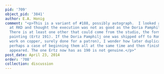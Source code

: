 ```yaml
---
pid: '709'
object_pid: '3841'
author: E.A. Honig
comment: "<p>This is a variant of #188, possibly autograph.  I looked at good photo
  at RKD and thought the execution was not as good as the Doria Pamphilj version.
  There is at least one other that could come from the studio, the formerly Goudstikker
  painting (Ertz 191). If the Doria Pamphilj one was shipped off to Rome (a large
  work on copper, surely done for a patron), I wonder how later duplicates got made;
  perhaps a case of beginning them all at the same time and then finishing as buyers
  appeared. The one Ertz now has as 190 is not genuine.</p>"
post_date: April 23, 2014
order: '708'
collection: discussion
---
```

